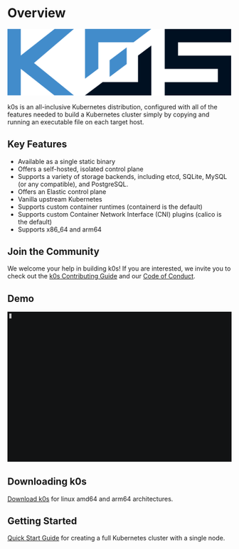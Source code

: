 # Overview

![k0s logo](img/k0s-logo-full-color.svg)

k0s is an all-inclusive Kubernetes distribution, configured with all of the features needed to build a Kubernetes cluster simply by copying and running an executable file on each target host.

## Key Features

- Available as a single static binary
- Offers a self-hosted, isolated control plane
- Supports a variety of storage backends, including etcd, SQLite, MySQL (or any compatible), and PostgreSQL.
- Offers an Elastic control plane
- Vanilla upstream Kubernetes
- Supports custom container runtimes (containerd is the default)
- Supports custom Container Network Interface (CNI) plugins (calico is the default)
- Supports x86_64 and arm64

## Join the Community

We welcome your help in building k0s! If you are interested, we invite you to check out the [k0s Contributing Guide](contributors/overview.md) and our [Code of Conduct](contributors/CODE_OF_CONDUCT.md).

## Demo

![k0s demo](img/k0s_demo.gif)

## Downloading k0s

[Download k0s](https://github.com/k0sproject/k0s/releases) for linux amd64 and arm64 architectures.

## Getting Started

[Quick Start Guide](install.md) for creating a full Kubernetes cluster with a single node.